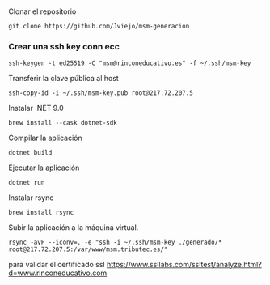 # 

Clonar el repositorio
```
git clone https://github.com/Jviejo/msm-generacion
```

### Crear una ssh key conn ecc
```
ssh-keygen -t ed25519 -C "msm@rinconeducativo.es" -f ~/.ssh/msm-key
```

Transferir la clave pública al host
```
ssh-copy-id -i ~/.ssh/msm-key.pub root@217.72.207.5
```


Instalar .NET 9.0
```
brew install --cask dotnet-sdk
```

Compilar la aplicación
```
dotnet build
```

Ejecutar la aplicación
```
dotnet run
```

Instalar rsync
```
brew install rsync
```

Subir la aplicación a la máquina virtual.
```
rsync -avP --iconv=. -e "ssh -i ~/.ssh/msm-key ./generado/* root@217.72.207.5:/var/www/msm.tributec.es/"
```

para validar el certificado ssl
https://www.ssllabs.com/ssltest/analyze.html?d=www.rinconeducativo.com